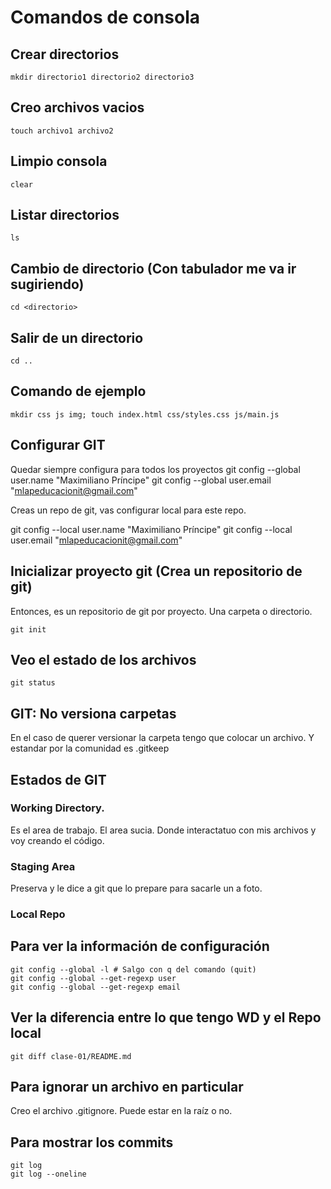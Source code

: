 
# Comandos de consola

## Crear directorios

    mkdir directorio1 directorio2 directorio3

## Creo archivos vacios

    touch archivo1 archivo2

## Limpio consola

    clear

## Listar directorios

    ls

## Cambio de directorio (Con tabulador me va ir sugiriendo)

    cd <directorio>

## Salir de un directorio

    cd ..


## Comando de ejemplo

    mkdir css js img; touch index.html css/styles.css js/main.js


## Configurar GIT

Quedar siempre configura para todos los proyectos
git config --global user.name "Maximiliano Príncipe"
git config --global user.email "mlapeducacionit@gmail.com"

Creas un repo de git, vas configurar local para este repo.

git config --local user.name "Maximiliano Príncipe"
git config --local user.email "mlapeducacionit@gmail.com"

## Inicializar proyecto git (Crea un repositorio de git)

Entonces, es un repositorio de git por proyecto. Una carpeta o directorio.

    git init

## Veo el estado de los archivos 

    git status

## GIT: No versiona carpetas
En el caso de querer versionar la carpeta tengo que colocar un archivo. Y estandar por la comunidad es .gitkeep

## Estados de GIT

### Working Directory.
Es el area de trabajo. El area sucia. Donde interactatuo con mis archivos y voy creando el código.

### Staging Area
Preserva y le dice a git que lo prepare para sacarle un a foto.

### Local Repo 


## Para ver la información de configuración

    git config --global -l # Salgo con q del comando (quit)
    git config --global --get-regexp user
    git config --global --get-regexp email

## Ver la diferencia entre lo que tengo WD y el Repo local

    git diff clase-01/README.md

## Para ignorar un archivo en particular
Creo el archivo .gitignore. Puede estar en la raíz o no.

## Para mostrar los commits 

    git log
    git log --oneline